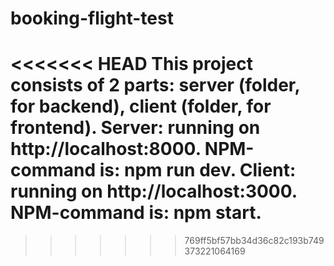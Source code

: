 # booking-flight-test
<<<<<<< HEAD
This project consists of 2 parts: server (folder, for backend), client (folder, for frontend). Server: running on http://localhost:8000. NPM-command is: npm run dev. Client: running on http://localhost:3000. NPM-command is: npm start.
=======
>>>>>>> 769ff5bf57bb34d36c82c193b749373221064169
